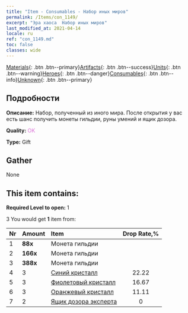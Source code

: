 ```yaml
---
title: "Item - Consumables - Набор иных миров"
permalink: /Items/con_1149/
excerpt: "Эра хаоса  Набор иных миров"
last_modified_at: 2021-04-14
locale: ru
ref: "con_1149.md"
toc: false
classes: wide
---
```

 [Materials](/ru/Items/){: .btn .btn--primary}[Artifacts](/ru/Items/Artifacts/){: .btn .btn--success}[Units](/ru/Items/Units/){: .btn .btn--warning}[Heroes](/ru/Items/Heroes/){: .btn .btn--danger}[Consumables](/ru/Items/Consumables/){: .btn .btn--info}[Unknown](/ru/Items/Unknown/){: .btn .btn--primary}

## Подробности
 **Описание:** Набор, полученный из иного мира. После открытия у вас есть шанс получить монеты гильдии, руны умений и ящик дозора.

 **Quality:** <span style="color: #DA70D6">OK</span>

 **Type:** Gift

## Gather

  None

## This item contains:

 **Required Level to open:** 1

 3 You would get **1** item  from:

  | Nr | Amount |     Item    | Drop Rate,% |
  |:---|:-------|:------------|:---------:|
  | 1 |  **88x** | Монета гильдии |  | 22.22 | 
  | 2 |  **166x** | Монета гильдии |  | 16.67 | 
  | 3 |  **388x** | Монета гильдии |  | 11.11 | 
  | 4 | 3 | [Синий кристалл](/ru/Items/con_716/) | 22.22 | 
  | 5 | 3 | [Фиолетовый кристалл](/ru/Items/con_720/) | 16.67 | 
  | 6 | 3 | [Оранжевый кристалл](/ru/Items/con_730/) | 11.11 | 
  | 7 | 2 | [Ящик дозора эксперта](/ru/Items/con_773/) | 0 | 
